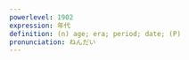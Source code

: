 ```yaml
---
powerlevel: 1902
expression: 年代
definition: (n) age; era; period; date; (P)
pronunciation: ねんだい
---
```

